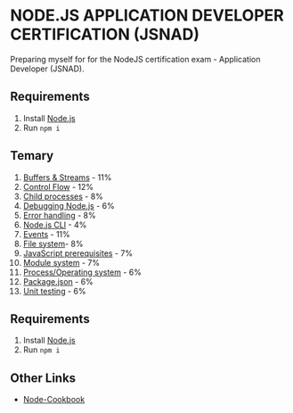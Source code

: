 # NODE.JS APPLICATION DEVELOPER CERTIFICATION (JSNAD)
Preparing myself for for the NodeJS certification exam - Application Developer (JSNAD).

## Requirements
1. Install [Node.js](http://nodejs.org/)
2. Run `npm i`

## Temary
1. [Buffers & Streams](src/buffer-streams) - 11%
2. [Control Flow](src/control-flow) - 12%
3. [Child processes](src/child-process) - 8%
4. [Debugging Node.js](src/debug) - 6%
5. [Error handling](src/errors) - 8%
6. [Node.js CLI](src/cli) - 4%
7. [Events](src/events) - 11%
8. [File system](src/io)- 8%
9. [JavaScript prerequisites](src/js) - 7%
10. [Module system](src/module) - 7%
11. [Process/Operating system](src/process-os) - 6%
12. [Package.json](src/package) - 6%
13. [Unit testing](src/tests) - 6%
 
## Requirements

1. Install [Node.js](http://nodejs.org/)
2. Run `npm i`

## Other Links
* [Node-Cookbook](https://github.com/ymedlop/Node-Cookbook)